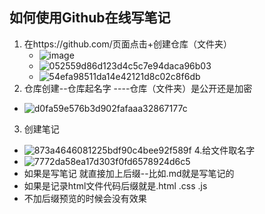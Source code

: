 ## 如何使用Github在线写笔记

1. 在https://github.com/页面点击+创建仓库（文件夹）
   * ![image](https://github.com/LeoZhao77/Frontend-Notes/assets/151666164/1084bade-ab87-4969-a9c2-d15159ab171b)
   * ![052559d86d123d4c5c7e94daca96b03](https://github.com/LeoZhao77/Frontend-Notes/assets/151666164/6b3a762d-64b3-4060-8c90-9fdc17d62022)
   * ![54efa98511da14e42121d8c02c8f6db](https://github.com/LeoZhao77/Frontend-Notes/assets/151666164/6a135ff7-249c-45b4-ba15-05e66e4d0d9e)
2. 仓库创建--仓库起名字 ----仓库（文件夹）是公开还是加密
  * ![d0fa59e576b3d902fafaaa32867177c](https://github.com/LeoZhao77/Frontend-Notes/assets/151666164/a91233dd-91ca-4625-94d8-06e6a4c8f51b)
3. 创建笔记
  * ![873a4646081225bdf90c4bee92f589f](https://github.com/LeoZhao77/Frontend-Notes/assets/151666164/d2ac88d7-332d-41d9-b861-c6ede30a7d4c)
4.给文件取名字
  * ![7772da58ea17d303f0fd6578924d6c5](https://github.com/LeoZhao77/Frontend-Notes/assets/151666164/9fab60d4-3a07-4c44-8b9a-9806111c7b5b)
  * 如果是写笔记 就直接加上后缀--比如.md就是写笔记的
  * 如果是记录html文件代码后缀就是.html .css .js
  * 不加后缀预览的时候会没有效果

